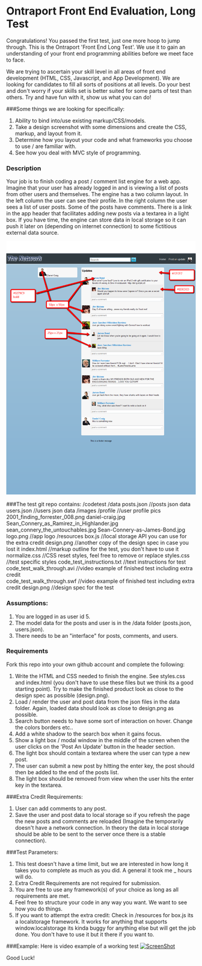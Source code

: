 Ontraport Front End Evaluation, Long Test
============================

Congratulations! You passed the first test, just one more hoop to jump through. This is the 
Ontraport 'Front End Long Test'. We use it to gain an understanding of your front end programming 
abilities before we meet face to face. 

We are trying to ascertain your skill level in all areas of front end development (HTML, CSS, 
Javascript, and App Development). We are looking for candidates to fill all sorts of positions at all levels. 
Do your best and don't worry if your skills set is better suited for some parts of test than others. 
Try and have fun with it, show us what you can do!

###Some things we are looking for specifically:

1. Ability to bind into/use existing markup/CSS/models.
2. Take a design screenshot with some dimensions and create the CSS, markup, and layout from it.
3. Determine how you layout your code and what frameworks you choose to use / are familiar with.
4. See how you deal with MVC style of programming.

### Description
Your job is to finish coding a post / comment list engine for a web app. Imagine that your user 
has already logged in and is viewing a list of posts from other users and themselves. The engine has 
a two column layout. In the left column the user can see their profile. In the right column the user 
sees a list of user posts. Some of the posts have comments. There is a link in the app header that 
facilitates adding new posts via a textarea in a light box. If you have time, the engine can store data 
in local storage so it can push it later on (depending on internet connection) to some fictitious 
external data source.

![Ontraport Front End Long Test](design.png)

###The test git repo contains: 
    /codetest
        /data
            posts.json                       //posts json data
            users.json                       //users json data
        /images
            /profile                         //user profile pics
                2001_finding_forrester_008.png
                daniel-craig.jpg
                Sean_Connery_as_Ramirez_in_Highlander.jpg
                sean_connery_the_untouchables.jpg
                Sean-Connery-as-James-Bond.jpg
            logo.png                         //app logo
        /resources
            box.js                           //local storage API you can use for the extra credit
        design.png                           //another copy of the design spec in case you lost it
        index.html                           //markup outline for the test, you don't have to use it
        normalize.css                        //CSS reset styles, feel free to remove or replace
        styles.css                           //test specific styles
    code_test_instructions.txt               //text instructions for test    
    code_test_walk_through.avi               //video example of finished test including extra credit  
    code_test_walk_through.swf               //video example of finished test including extra credit
    design.png                               //design spec for the test



### Assumptions:
1. You are logged in as user id 5.
2. The model data for the posts and user is in the /data folder (posts.json, users.json).
3. There needs to be an "interface" for posts, comments, and users.

### Requirements

Fork this repo into your own github account and complete the following:

1. Write the HTML and CSS needed to finish the engine. See styles.css and index.html (you don't 
have to use these files but we think its a good starting point). Try to make the finished product look as close to the design spec as possible (design.png).
2. Load / render the user and post data from the json files in the data folder. Again, loaded 
data should look as close to design.png as possible.
3. Search button needs to have some sort of interaction on hover. Change the colors borders etc..
4. Add a white shadow to the search box when it gains focus.
5. Show a light box / modal window in the middle of the screen when the user clicks on the 'Post An Update' button in the header section.
6. The light box should contain a textarea where the user can type a new post.
7. The user can submit a new post by hitting the enter key, the post should then be added to the end of the posts list.
8. The light box should be removed from view when the user hits the enter key in the textarea.

###Extra Credit Requirements:
1. User can add comments to any post. 
2. Save the user and post data to local storage so if you refresh the page the new posts and comments are reloaded  (Imagine the temporarily doesn't have a network connection. In theory the data in local storage should be able to be sent to the server once there is a stable connection).

###Test Parameters:
1. This test doesn't have a time limit, but we are interested in how long it takes you to complete
as much as you did. A general it took me _ hours will do.
2. Extra Credit Requirements are not required for submission.
3. You are free to use any framework(s) of your choice as long as all requirements are met. 
4. Feel free to structure your code in any way you want. We want to see how you do things.
5. If you want to attempt the extra credit: Check in /resources for box.js its a localstorage framework. It works for anything that supports window.localstorage its kinda buggy for anything else but will get the job done. You don't have to use it but it there if you want to.
       
       
###Example:
Here is video example of a working test
[![ScreenShot](https://raw.github.com/Ontraport/frontend-interview-test-long/master/codetest/images/exampleVideoProfile.png)](https://www.youtube.com/watch?v=PYsH5xcyewI&feature=youtu.be)



Good Luck!